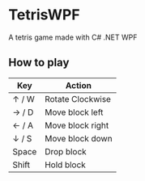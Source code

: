 # TetrisWPF
A tetris game made with C# .NET WPF

## How to play
| Key       | Action              |
| --------- | ------------------- |
| ↑ / W     | Rotate Clockwise    |
| → / D     | Move block left     |
| ← / A     | Move block right    |
| ↓ / S     | Move block down     |
| Space     | Drop block          |
| Shift     | Hold block          |
